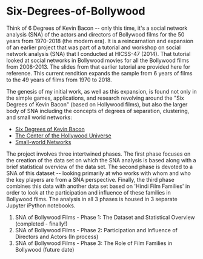 # Six-Degrees-of-Bollywood
Think of 6 Degrees of Kevin Bacon -- only this time, it's a social network analysis (SNA) of the actors and directors of Bollywood films  for the 50 years from 1970-2018 (the modern era).  It is a reincarnation and expansion of an earlier project that was part of a tutorial and workshop on social network analysis (SNA) that I conducted at HICSS-47 (2014). That tutorial looked at social networks in Bollywood movies for all the Bollywood films from 2008-2013. The slides from that earlier tutorial are provided here for reference. This current rendition expands the sample from 6 years of films to the 49 years of films from 1970 to 2018.

The genesis of my initial work, as well as this expansion, is found not only in the simple games, applications, and research revolving around the "Six Degrees of Kevin Bacon" (based on Hollywood films), but also the larger body of SNA including the concepts of degrees of separation, clustering, and small world networks:

<ul>
<li><a href="https://en.wikipedia.org/wiki/Six_Degrees_of_Kevin_Bacon">Six Degrees of Kevin Bacon</a></li>
<li><a href="https://oracleofbacon.org/center.php">The Center of the Hollywood Universe</a></li>
<li><a href="https://en.wikipedia.org/wiki/Small-world_network">Small-world Networks</a></li>
</ul>

The project involves three intertwined phases. The first phase focuses on the creation of the data set on which the SNA analysis is based along with a brief statistical overview of the data set. The second phase is devoted to a SNA of this dataset -- looking primarily at who works with whom and who the key players are from a SNA perspective. Finally, the third phase combines this data with another data set based on 'Hindi Film Families' in order to look at the participation and influence of these families in Bollywood films. The analysis in all 3 phases is housed in 3 separate Jupyter iPython notebooks.

<ol>
    <li>SNA of Bollywood Films - Phase 1: The Dataset and Statistical Overview (completed - finally!)</li>
    <li>SNA of Bollywood Films - Phase 2: Participation and Influence of Directors and Actors (In process)</li>
    <li>SNA of Bollywood Films - Phase 3: The Role of Film Families in Bollywood (future date)</li>
</ol>
